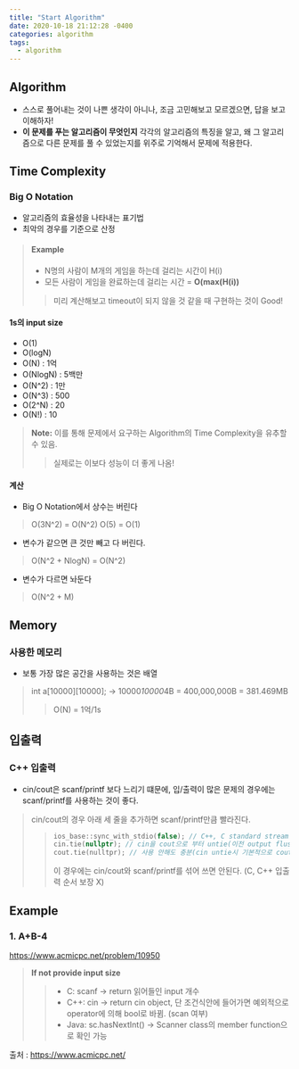 ```yaml
---
title: "Start Algorithm"
date: 2020-10-18 21:12:28 -0400
categories: algorithm
tags:
  - algorithm
---
```

## Algorithm
- 스스로 풀어내는 것이 나쁜 생각이 아니나, 조금 고민해보고 모르겠으면, 답을 보고 이해하자!
- **이 문제를 푸는 알고리즘이 무엇인지** 각각의 알고리즘의 특징을 알고, 왜 그 알고리즘으로 다른 문제를 풀 수 있었는지를 위주로 기억해서 문제에 적용한다.

## Time Complexity
### Big O Notation
- 알고리즘의 효율성을 나타내는 표기법
- 최악의 경우를 기준으로 산정
>#### Example
>- N명의 사람이 M개의 게임을 하는데 걸리는 시간이 H(i)
>- 모든 사람이 게임을 완료하는데 걸리는 시간 = **O(max(H(i))**
>> 미리 계산해보고 timeout이 되지 않을 것 같을 때 구현하는 것이 Good!

#### 1s의 input size
- O(1)
- O(logN)
- O(N) : 1억
- O(NlogN) : 5백만
- O(N^2) : 1만
- O(N^3) : 500
- O(2^N) : 20
- O(N!) : 10
>  **Note:** 이를 통해 문제에서 요구하는 Algorithm의 Time Complexity을 유추할 수 있음.
> >실제로는 이보다 성능이 더 좋게 나옴!

#### 계산
- Big O Notation에서 상수는 버린다
> O(3N^2) = O(N^2)
> O(5) = O(1)
- 변수가 같으면  큰 것만 빼고 다 버린다.
> O(N^2 + NlogN) = O(N^2)
- 변수가 다르면 놔둔다
> O(N^2 + M)

## Memory
### 사용한 메모리
- 보통 가장 많은 공간을 사용하는 것은 배열
> int a[10000][10000]; -> 10000*10000*4B = 400,000,000B = 381.469MB
>> O(N) = 1억/1s

## 입출력
### C++ 입출력
- cin/cout은 scanf/printf 보다 느리기 떄문에, 입/출력이 많은 문제의 경우에는 scanf/printf를 사용하는 것이 좋다.
> cin/cout의 경우 아래 세 줄을 추가하면 scanf/printf만큼 빨라진다.
>> ```cpp
>> ios_base::sync_with_stdio(false); // C++, C standard stream i/o 연산의 비동기화 -> C++ stream이 각각의 i/o 연산에 대해 buffer를 사용하여 i/o 연산 속도를 크게 향상
>> cin.tie(nullptr); // cin을 cout으로 부터 untie(이전 output flush를 막음)
>> cout.tie(nulltpr); // 사용 안해도 충분(cin untie시 기본적으로 cout은 buffer가 가득차거나 수동적으로 flush를 시켜주기 전까지 출력 X)
>> ```
>> 이 경우에는 cin/cout와 scanf/printf를 섞어 쓰면 안된다. (C, C++ 입출력 순서 보장 X)

## Example
### 1. A+B-4
https://www.acmicpc.net/problem/10950
>**If not provide input size**
>>- C: scanf -> return 읽어들인 input 개수
>>- C++: cin -> return cin object, 단 조건식안에 들어가면 예외적으로 operator에 의해 bool로 바뀜. (scan 여부)
>>- Java: sc.hasNextInt() -> Scanner class의 member function으로 확인 가능

출처 :  https://www.acmicpc.net/
